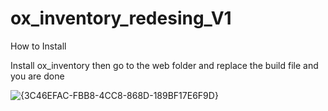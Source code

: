 # ox_inventory_redesing_V1

How to Install 

Install ox_inventory then go to the web folder and replace the build file and you are done

![{3C46EFAC-FBB8-4CC8-868D-189BF17E6F9D}](https://github.com/user-attachments/assets/4e6a32db-8702-4d2e-a0da-98b85a82e4ff)
